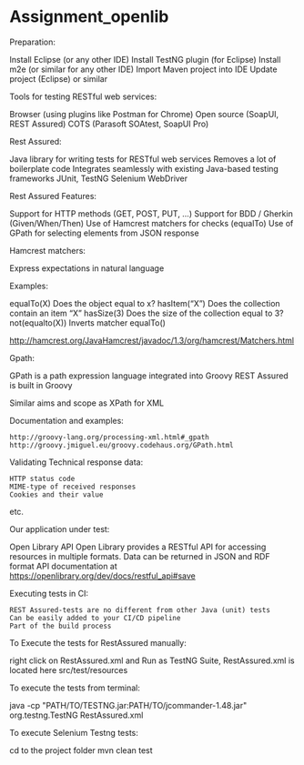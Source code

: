 # Assignment_openlib

Preparation:

  Install Eclipse (or any other IDE)
  Install TestNG plugin (for Eclipse)
  Install m2e (or similar for any other IDE)
  Import Maven project into IDE
  Update project (Eclipse) or similar


Tools for testing RESTful web services:

  Browser (using plugins like Postman for Chrome)
  Open source (SoapUI, REST Assured)
  COTS (Parasoft SOAtest, SoapUI Pro)
 
 Rest Assured:
 
  Java library for writing tests for RESTful web services
  Removes a lot of boilerplate code
  Integrates seamlessly with existing Java-based testing frameworks
    JUnit, TestNG
    Selenium WebDriver
    
Rest Assured Features:

  Support for HTTP methods (GET, POST, PUT, …)
  Support for BDD / Gherkin (Given/When/Then)
  Use of Hamcrest matchers for checks (equalTo)
  Use of GPath for selecting elements from JSON response
 
Hamcrest matchers:
 
   Express expectations in natural language

Examples:
 
 equalTo(X)      Does the object equal to x?
 hasItem(“X”)    Does the collection contain an item “X”
 hasSize(3)      Does the size of the collection equal to 3?
 not(equalto(X)) Inverts matcher equalTo()

http://hamcrest.org/JavaHamcrest/javadoc/1.3/org/hamcrest/Matchers.html

Gpath:

  GPath is a path expression language integrated into Groovy 
  REST Assured is built in Groovy

  Similar aims and scope as XPath for XML

  Documentation and examples:
  
    http://groovy-lang.org/processing-xml.html#_gpath
    http://groovy.jmiguel.eu/groovy.codehaus.org/GPath.html

Validating Technical response data:

    HTTP status code
    MIME-type of received responses
    Cookies and their value
etc.

Our application under test:

   Open Library API
   Open Library provides a RESTful API for accessing resources in multiple formats.
   Data can be returned in JSON and RDF format
   API documentation at https://openlibrary.org/dev/docs/restful_api#save
  
Executing tests in CI:
    
    REST Assured-tests are no different from other Java (unit) tests
    Can be easily added to your CI/CD pipeline
    Part of the build process
   

To Execute the tests for RestAssured manually:
   
   right click on RestAssured.xml and Run as TestNG Suite,  RestAssured.xml is located here src/test/resources

To execute the tests from terminal: 
   
   java -cp "PATH/TO/TESTNG.jar:PATH/TO/jcommander-1.48.jar" org.testng.TestNG RestAssured.xml
   
To execute Selenium Testng tests:
   
   cd to the project folder
   mvn clean test
 

  








